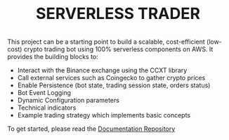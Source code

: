 
<h1 align="center" style="display: block; font-size: 2.5em; font-weight: bold; margin-block-start: 0em; margin-block-end: 1em;">
  <br /><br /><strong>SERVERLESS TRADER</strong>
</h1>


This project can be a starting point to build a scalable, cost-efficient (low-cost) crypto trading bot using 100% serverless components on AWS. It provides the building blocks to: 
- Interact with the Binance exchange using the CCXT library
- Call external services such as Coingecko to gather crypto prices
- Enable Persistence (bot state, trading session state, orders status)
- Bot Event Logging
- Dynamic Configuration parameters
- Technical indicators 
- Example trading strategy which implements basic concepts

To get started, please read the [Documentation Repository](https://github.com/serverless-trader/documentation)

